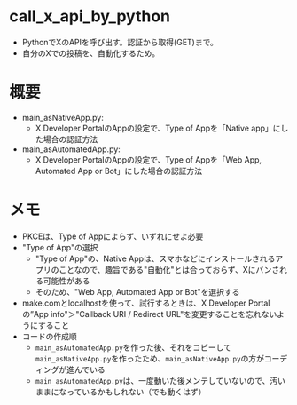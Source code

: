 # call_x_api_by_python
- PythonでXのAPIを呼び出す。認証から取得(GET)まで。
- 自分のXでの投稿を、自動化するため。

# 概要
- main_asNativeApp.py:
    - X Developer PortalのAppの設定で、Type of Appを「Native app」にした場合の認証方法
- main_asAutomatedApp.py:
    - X Developer PortalのAppの設定で、Type of Appを「Web App, Automated App or Bot」にした場合の認証方法

# メモ
- PKCEは、Type of Appによらず、いずれにせよ必要
- "Type of App"の選択
    - "Type of App"の、Native Appは、スマホなどにインストールされるアプリのことなので、趣旨である"自動化"とは合っておらず、Xにバンされる可能性がある
    - そのため、"Web App, Automated App or Bot"を選択する
- make.comとlocalhostを使って、試行するときは、X Developer Portalの”App info"＞"Callback URI / Redirect URL"を変更することを忘れないようにすること
- コードの作成順
    - `main_asAutomatedApp.py`を作った後、それをコピーして`main_asNativeApp.py`を作ったため、`main_asNativeApp.py`の方がコーディングが進んでいる
    - `main_asAutomatedApp.py`は、一度動いた後メンテしていないので、汚いままになっているかもしれない（でも動くはず）

